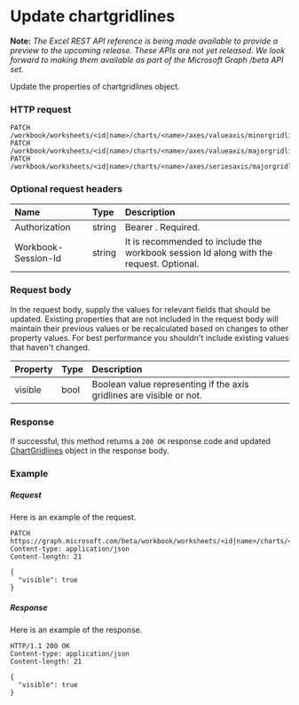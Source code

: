 # Update chartgridlines

**Note:** _The Excel REST API reference is being made available to provide a preview to the upcoming release. These APIs are not yet released. We look forward to making them available as part of the Microsoft Graph /beta API set._

Update the properties of chartgridlines object.
### HTTP request
<!-- { "blockType": "ignored" } -->
```http
PATCH /workbook/worksheets/<id|name>/charts/<name>/axes/valueaxis/minorgridlines
PATCH /workbook/worksheets/<id|name>/charts/<name>/axes/valueaxis/majorgridlines
PATCH /workbook/worksheets/<id|name>/charts/<name>/axes/seriesaxis/majorgridlines
```
### Optional request headers
| Name       | Type | Description|
|:-----------|:------|:----------|
| Authorization  |string | Bearer <token>. Required.| 
| Workbook-Session-Id  |string |It is recommended to include the workbook session Id along with the request. Optional.|

### Request body
In the request body, supply the values for relevant fields that should be updated. Existing properties that are not included in the request body will maintain their previous values or be recalculated based on changes to other property values. For best performance you shouldn't include existing values that haven't changed.

| Property	   | Type	|Description|
|:---------------|:--------|:----------|
|visible|bool|Boolean value representing if the axis gridlines are visible or not.|

### Response
If successful, this method returns a `200 OK` response code and updated [ChartGridlines](../resources/chartgridlines.md) object in the response body.
### Example
##### Request
Here is an example of the request.
<!-- {
  "blockType": "request",
  "name": "update_chartgridlines"
}-->
```http
PATCH https://graph.microsoft.com/beta/workbook/worksheets/<id|name>/charts/<name>/axes/valueaxis/minorgridlines
Content-type: application/json
Content-length: 21

{
  "visible": true
}
```
##### Response
Here is an example of the response.
<!-- {
  "blockType": "response",
  "truncated": false,
  "@odata.type": "microsoft.graph.chartgridlines"
} -->
```http
HTTP/1.1 200 OK
Content-type: application/json
Content-length: 21

{
  "visible": true
}
```

<!-- uuid: 8fcb5dbc-d5aa-4681-8e31-b001d5168d79
2015-10-25 14:57:30 UTC -->
<!-- {
  "type": "#page.annotation",
  "description": "Update chartgridlines",
  "keywords": "",
  "section": "documentation",
  "tocPath": ""
}-->